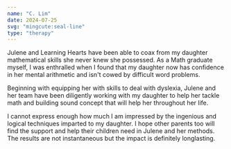 ```yaml
---
name: "C. Lim"
date: 2024-07-25
svg: "mingcute:seal-line"
type: "therapy"
---
```


Julene and Learning Hearts have been able to coax from my daughter mathematical skills she never knew she possessed. As a Math graduate myself, I was enthralled when I found that my daughter now has confidence in her mental arithmetic and isn't cowed by difficult word problems.  

Beginning with equipping her with skills to deal with dyslexia, Julene and her team have been diligently working with my daughter to help her tackle math and building sound concept that will help her throughout her life.  

I cannot express enough how much I am impressed by the ingenious and logical techniques imparted to my daughter. I hope other parents too will find the support and help their children need in Julene and her methods. The results are not instantaneous but the impact is definitely longlasting.  
